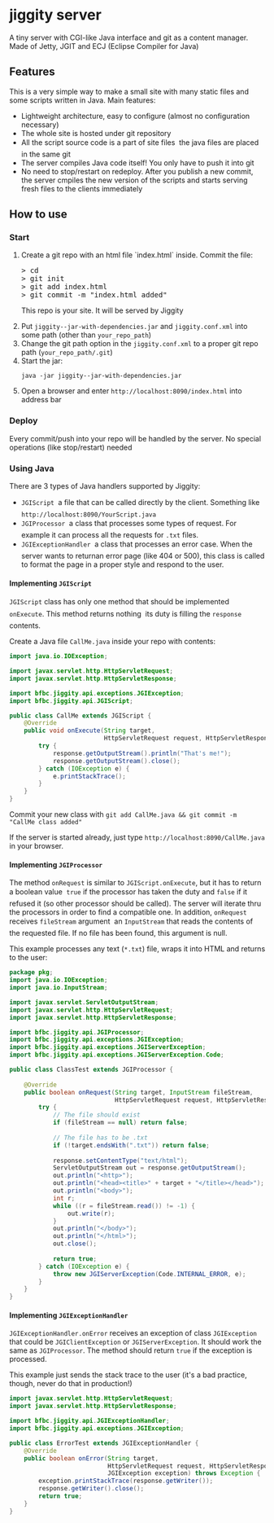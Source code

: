 # jiggity server
A tiny server with CGI-like Java interface and git as a content manager. Made of Jetty, JGIT and ECJ (Eclipse Compiler for Java)

## Features
This is a very simple way to make a small site with many static files and some scripts written in Java. Main features:
* Lightweight architecture, easy to configure (almost no configuration necessary)
* The whole site is hosted under git repository
* All the script source code is a part of site files &#151; the java files are placed in the same git
* The server compiles Java code itself! You only have to push it into git
* No need to stop/restart on redeploy. After you publish a new commit, the server cmpiles the new version of the scripts and 
starts serving fresh files to the clients immediately

## How to use

### Start
<ol>
<li><p>Create a git repo with an html file `index.html` inside. Commit the file:</p>

<pre>
> cd <your_repo_path>
> git init
> git add index.html
> git commit -m "index.html added"
</pre>

<p>This repo is your site. It will be served by Jiggity</p>
</li>

<li>Put <code>jiggity-<version>-jar-with-dependencies.jar</code> and <code>jiggity.conf.xml</code> into some path 
(other than <code>your_repo_path</code>)</li>
<li>Change the git path option in the <code>jiggity.conf.xml</code> to a proper git repo path (<code>your_repo_path/.git</code>)</li>
<li>Start the jar:
<p><pre><code>java -jar jiggity-<version>-jar-with-dependencies.jar
</code></pre></p>
</li>
<li>Open a browser and enter <code>http://localhost:8090/index.html</code> into address bar</li>
</ol>

### Deploy
Every commit/push into your repo will be handled by the server. No special operations (like stop/restart) needed

### Using Java
There are 3 types of Java handlers supported by Jiggity:
* `JGIScript` &#151; a file that can be called directly by the client. Something like `http://localhost:8090/YourScript.java`
* `JGIProcessor` &#151; a class that processes some types of request. For example it can process all the requests for `.txt` files.
* `JGIExceptionHandler` &#151; a class that processes an error case. When the server wants to returnan error page (like 404 or 500), 
this class is called to format the page in a proper style and respond to the user.

#### Implementing `JGIScript`
`JGIScript` class has only one method that should be implemented &#151; `onExecute`. This method returns nothing &#151; its duty
is filling the `response` contents.

Create a Java file `CallMe.java` inside your repo with contents:
```java
import java.io.IOException;

import javax.servlet.http.HttpServletRequest;
import javax.servlet.http.HttpServletResponse;

import bfbc.jiggity.api.exceptions.JGIException;
import bfbc.jiggity.api.JGIScript;

public class CallMe extends JGIScript {
	@Override
	public void onExecute(String target, 
	                      HttpServletRequest request, HttpServletResponse response) throws JGIException {
		try {
			response.getOutputStream().println("That's me!");
			response.getOutputStream().close();
		} catch (IOException e) {
			e.printStackTrace();
		}
	}
}
```
Commit your new class with `git add CallMe.java && git commit -m "CallMe class added"`

If the server is started already, just type `http://localhost:8090/CallMe.java` in your browser.

#### Implementing `JGIProcessor`
The method `onRequest` is similar to `JGIScript.onExecute`, but it has to return a boolean value &#151; `true` if the processor has
taken the duty and `false` if it refused it (so other processor should be called). The server will iterate thru the processors
in order to find a compatible one. In addition, `onRequest` receives `fileStream` argument &#151; an `InputStream` that reads the
contents of the requested file. If no file has been found, this argument is null.

This example processes any text (`*.txt`) file, wraps it into HTML and returns to the user:
```java
package pkg;
import java.io.IOException;
import java.io.InputStream;

import javax.servlet.ServletOutputStream;
import javax.servlet.http.HttpServletRequest;
import javax.servlet.http.HttpServletResponse;

import bfbc.jiggity.api.JGIProcessor;
import bfbc.jiggity.api.exceptions.JGIException;
import bfbc.jiggity.api.exceptions.JGIServerException;
import bfbc.jiggity.api.exceptions.JGIServerException.Code;

public class ClassTest extends JGIProcessor {
	
	@Override
	public boolean onRequest(String target, InputStream fileStream, 
	                         HttpServletRequest request, HttpServletResponse response) throws JGIException {
		try {
			// The file should exist
			if (fileStream == null) return false;
			
			// The file has to be .txt
			if (!target.endsWith(".txt")) return false;
			
			response.setContentType("text/html");
			ServletOutputStream out = response.getOutputStream();
			out.println("<http>");
			out.println("<head><title>" + target + "</title></head>");
			out.println("<body>");
			int r;
			while ((r = fileStream.read()) != -1) {
				out.write(r);
			}
			out.println("</body>");
			out.println("</html>");
			out.close();
			
			return true;
		} catch (IOException e) {
			throw new JGIServerException(Code.INTERNAL_ERROR, e);
		}
	}
}
```

#### Implementing `JGIExceptionHandler`
`JGIExceptionHandler.onError` receives an exception of class `JGIException` that could be `JGIClientException` or `JGIServerException`. 
It should work the same as `JGIProcessor`. The method should return `true` if the exception is processed.

This example just sends the stack trace to the user (it's a bad practice, though, never do that in production!)

```java
import javax.servlet.http.HttpServletRequest;
import javax.servlet.http.HttpServletResponse;

import bfbc.jiggity.api.JGIExceptionHandler;
import bfbc.jiggity.api.exceptions.JGIException;

public class ErrorTest extends JGIExceptionHandler {
	@Override
	public boolean onError(String target, 
	                       HttpServletRequest request, HttpServletResponse response, 
	                       JGIException exception) throws Exception {
		exception.printStackTrace(response.getWriter());
		response.getWriter().close();
		return true;
	}
}
```
